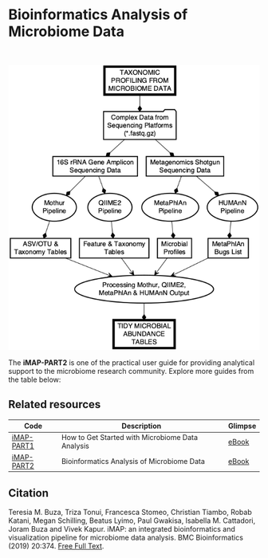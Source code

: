 # Bioinformatics Analysis of Microbiome Data

<br>

![Workflow for bioinformatics analysis of microbiome data.](img/part2_flow.png)

The <strong>iMAP-PART2</strong> is one of the practical user guide for providing analytical support to the microbiome research community. Explore more guides from the table below:

## Related resources

|Code| Description| Glimpse |
|--------------------|---------------------------------------------|-----------|
|[iMAP-PART1](https://github.com/tmbuza/microbiome-part1/) | How to Get Started with Microbiome Data Analysis | [eBook](https://complexdatainsights.com/books/microbiome-analysis/getting-started) |
|[iMAP-PART2](https://github.com/tmbuza/iMAP-part2/) | Bioinformatics Analysis of Microbiome Data | [eBook](https://complexdatainsights.com/books/microbiome-analysis/bioinformatics-analysis) |


## Citation
Teresia M. Buza, Triza Tonui, Francesca Stomeo, Christian Tiambo, Robab Katani, Megan Schilling, Beatus Lyimo, Paul Gwakisa, Isabella M. Cattadori, Joram Buza and Vivek Kapur. iMAP: an integrated bioinformatics and visualization pipeline for microbiome data analysis. BMC Bioinformatics (2019) 20:374. [Free Full Text](https://rdcu.be/b5iVj).
